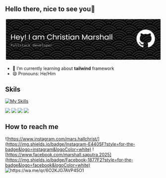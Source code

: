 ## Hello there, nice to see you👋
![EPEPANIM3K](image/github-header-banner.png)
<!--
**EPEPANIM3K/EPEPANIM3K** is a ✨ _special_ ✨ repository because its `README.md` (this file) appears on your GitHub profile.

Here are some ideas to get you started:

- 🔭 I’m currently working on ...
- 🌱 I’m currently learning ...
- 👯 I’m looking to collaborate on ...
- 🤔 I’m looking for help with ...
- 💬 Ask me about ...
- 📫 How to reach me: ...
- 😄 Pronouns: ...
- ⚡ Fun fact: ...
-->
- 🌱 I’m currently learning about **tailwind** framework
- 😄 Pronouns: He/Him

 ## Skils
 [![My Skills](https://skillicons.dev/icons?i=html,css,javascript,java)](https://skillicons.dev)

 <img src="https://img.shields.io/badge/HTML5-E34F26?style=for-the-badge&logo=html5&logoColor=white" />
 <img src="https://img.shields.io/badge/CSS3-1572B6?style=for-the-badge&logo=css3&logoColor=white" />
 <img src="https://img.shields.io/badge/JavaScript-323330?style=for-the-badge&logo=javascript&logoColor=F7DF1E" />
 <img src="https://img.shields.io/badge/json-5E5C5C?style=for-the-badge&logo=json&logoColor=white" />

 ## How to reach me 
  ![https://www.instagram.com/mars.hallchrist/](https://img.shields.io/badge/Instagram-E4405F?style=for-the-badge&logo=instagram&logoColor=white) ![https://www.facebook.com/marshall.saputra.2025](https://img.shields.io/badge/Facebook-1877F2?style=for-the-badge&logo=facebook&logoColor=white) ![https://wa.me/qr/6O2KJG7AVP45O1 ](https://img.shields.io/badge/WhatsApp-25D366?style=for-the-badge&logo=WhatsApp&logoColor=white)
 